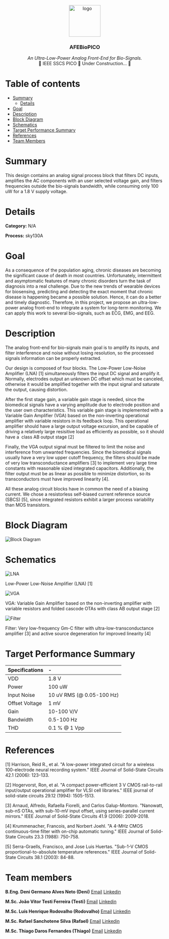 <p align="center">
  <img width="100" src="https://github.com/lhrodovalho/AFEBioPICO/blob/main/images/Logo.jpg" alt="logo">
</p>
<h3 align="center">
    AFEBioPICO
</h3> 
<p align="center">  
  <i> 
     An Ultra-Low-Power Analog Front-End for Bio-Signals. </br>
  </i>
  🚧 IEEE SSCS PICO 🚀 Under Construction...  🚧
</p>

Table of contents
==============================
<!--ts-->
  * [Summary](#Summary)
    * [Details](#Details)
  *  [Goal](#Goal)
  * [Description](#Description)
  * [Block Diagram](#Block-Diagram)
  * [Schematics](#Schematics)
  * [Target Performance Summary](#Target-Performance-Summary)
  * [References](#References)
  * [Team Members](#Team-Members)
<!--te-->

Summary
=======

This design contains an analog signal process block that filters DC inputs, amplifies the AC components with an user selected voltage gain, and filters frequencies outside the bio-signals bandwidth, while consuming only 100 uW for a 1.8 V supply voltage.

Details
=======

**Category:** N/A

**Process:** sky130A

**Goal** 
=========

As a consequence of the population aging, chronic diseases are becoming the significant cause of death in most countries. Unfortunately, intermittent and asymptomatic features of many chronic disorders turn the task of diagnosis into a real challenge. Due to the new trends of wearable devices for biosensing, predicting and detecting the exact moment that chronic disease is happening became a possible solution. Hence, it can do a better and timely diagnostic. Therefore, in this project, we propose an ultra-low-power analog front-end to integrate a system for long-term monitoring. We can apply this work to several bio-signals, such as ECG, EMG, and EEG.

Description
===========

The analog front-end for bio-signals main goal is to amplify its inputs, and filter interference and noise without losing resolution, so the processed signals information can be properly extracted.

Our design is composed of four blocks. The Low-Power Low-Noise Amplifier (LNA) [1] simultaneously filters the input DC signal and amplify it. Normally, electrodes output an unknown DC offset which must be canceled, otherwise it would be amplified together with the input signal and saturate the output, causing distortion.

After the first stage gain, a variable gain stage is needed, since the biomedical signals have a varying amplitude due to electrode position and the user own characteristics. This variable gain stage is implemented with a Variable Gain Amplifier (VGA) based on the non-inverting operational amplifier with variable resistors in its feedback loop. This operational amplifier should have a large output voltage excursion, and be capable of driving a relatively large resisitive load as efficiently as possible, so it should have a  class AB output stage [2]

Finally, the VGA output signal must be filtered to limit the noise and interference from unwanted frequencies. Since the biomedical signals usually have a very low upper cutoff frequency, the filters should be made of very low transconductance amplifiers [3] to implement very large time constants with reasonable sized integrated capacitors. Additionally, the filter output must be as linear as possible to minimize distortion, so its transconductors must have improved linearity [4].

All these analog circuit blocks have in common the need of a biasing current. We chose a resistorless self-biased current reference source (SBCS) [5], since integrated resistors exhibit a larger process variability than MOS transistors.

Block Diagram
=============

![Block Diagram](https://github.com/lhrodovalho/AFEBioPICO/blob/main/pictures/diagram_v3.png)

Schematics
==========

![LNA](https://github.com/lhrodovalho/AFEBioPICO/blob/main/pictures/LNA.png)

Low-Power Low-Noise Amplifier (LNA) [1]

![VGA](https://github.com/lhrodovalho/AFEBioPICO/blob/main/pictures/vga.png)

VGA: Variable Gain Amplifier based on the non-inverting amplifier with variable resistors and folded cascode OTAs with class AB output stage [2]

![Filter](https://github.com/lhrodovalho/AFEBioPICO/blob/main/pictures/filtro.png)

Filter: Very low-frequency Gm-C filter with ultra-low-transconductance amplifier [3] and active source degeneration for improved linearity [4]

Target Performance Summary
==========================

| Specifications  | -                         |
| :---            | :---                      |
| VDD             | 1.8 V                     |
| Power           | 100 uW                    |
| Input Noise     | 10 uV RMS (@ 0.05-100 Hz) |
| Offset Voltage  | 1 mV                      |
| Gain            | 10-100 V/V                |
| Bandwidth       |	0.5-100 Hz                |
| THD             |	0.1 % @ 1 Vpp             |

References
==========

[1] Harrison, Reid R., et al. "A low-power integrated circuit for a wireless 100-electrode neural recording system." IEEE Journal of Solid-State Circuits 42.1 (2006): 123-133.

[2] Hogervorst, Ron, et al. "A compact power-efficient 3 V CMOS rail-to-rail input/output operational amplifier for VLSI cell libraries." IEEE journal of solid-state circuits 29.12 (1994): 1505-1513.

[3] Arnaud, Alfredo, Rafaella Fiorelli, and Carlos Galup-Montoro. "Nanowatt, sub-nS OTAs, with sub-10-mV input offset, using series-parallel current mirrors." IEEE Journal of Solid-State Circuits 41.9 (2006): 2009-2018.

[4] Krummenacher, Francois, and Norbert Joehl. "A 4-MHz CMOS continuous-time filter with on-chip automatic tuning." IEEE Journal of Solid-State Circuits 23.3 (1988): 750-758.

[5] Serra-Graells, Francisco, and Jose Luis Huertas. "Sub-1-V CMOS proportional-to-absolute temperature references." IEEE Journal of Solid-State Circuits 38.1 (2003): 84-88.

Team members
============


**B.Eng. Deni Germano Alves Neto (Deni)**
[Email](mailto:denialves77@gmail.com?subject=Hi% "Hi!")
[Linkedin](https://www.linkedin.com/in/deni-alves-neto)

**M.Sc. João Vitor Testi Ferreira (Testi)**
[Email](mailto:testiferreira.jv@gmail.com?subject=Hi% "Hi!")
[Linkedin](https://www.linkedin.com/in/joão-vitor-testi-ferreira-925305101)

**M.Sc. Luís Henrique Rodovalho (Rodovalho)**
[Email](mailto:luishenriquerodovalho@gmail.com?subject=Hi% "Hi!")
[Linkedin](https://www.linkedin.com/in/luís-henrique-rodovalho-moreira-de-lima-765a8a7a)

**M.Sc. Rafael Sanchotene Silva (Rafael)**
[Email](mailto:r.sanchotene@gmail.com?subject=Hi% "Hi!")
[Linkedin](https://www.linkedin.com/in/rafael-sanchotene-silva-1a6275b4)

**M.Sc. Thiago Daros Fernandes (Thiago)**
[Email](mailto:daros.thiago@gmail.com?subject=Hi% "Hi!")
[Linkedin](https://www.linkedin.com/in/thiago-daros-fernandes-20a365115)
